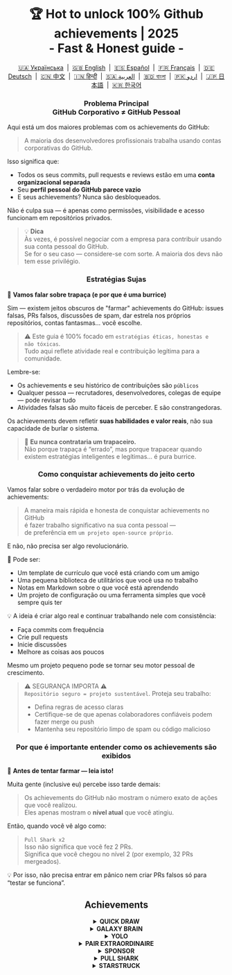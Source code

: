 <h1 align="center">
   🏆 Hot to unlock 100% Github achievements | 2025<br/>
   - Fast & Honest guide -
</h1>

<div align="center">
  <a href="README_UA.md">🇺🇦 Українська</a> &nbsp;|&nbsp;
  <a href="../README.md">🇬🇧 English</a> &nbsp;|&nbsp;
  <a href="README_ES.md">🇪🇸 Español</a> &nbsp;|&nbsp;
  <a href="README_FR.md">🇫🇷 Français</a> &nbsp;|&nbsp;
  <a href="README_DE.md">🇩🇪 Deutsch</a> &nbsp;|&nbsp;
  <a href="README_ZH.md">🇨🇳 中文</a> &nbsp;|&nbsp;
  <a href="README_HI.md">🇮🇳 हिन्दी</a> &nbsp;|&nbsp;
  <a href="README_AR.md">🇸🇦 العربية</a> &nbsp;|&nbsp;
  <a href="README_BN.md">🇧🇩 বাংলা</a> &nbsp;|&nbsp;
  <a href="README_UR.md">🇵🇰 اردو</a> &nbsp;|&nbsp;
  <a href="README_JP.md">🇯🇵 日本語</a> &nbsp;|&nbsp;
  <a href="README_KO.md">🇰🇷 한국어</a>
</div>
<h3 align="center">
   Problema Principal<br/>
   GitHub Corporativo ≠ GitHub Pessoal
</h3>

Aqui está um dos maiores problemas com os achievements do GitHub:

> A maioria dos desenvolvedores profissionais trabalha usando contas corporativas do GitHub.

Isso significa que:
- Todos os seus commits, pull requests e reviews estão em uma **conta organizacional separada**
- Seu **perfil pessoal do GitHub parece vazio**
- E seus achievements? Nunca são desbloqueados.

Não é culpa sua — é apenas como permissões, visibilidade e acesso funcionam em repositórios privados.

> 💡 **Dica**  
> Às vezes, é possível negociar com a empresa para contribuir usando sua conta pessoal do GitHub.  
> Se for o seu caso — considere-se com sorte. A maioria dos devs não tem esse privilégio.

<h3 align="center">Estratégias Sujas</h3>

🚫 <b>Vamos falar sobre trapaça (e por que é uma burrice)</b>

Sim — existem jeitos obscuros de "farmar" achievements do GitHub: issues falsas, PRs falsos, discussões de spam, dar estrela nos próprios repositórios, contas fantasmas… você escolhe.

> ⚠️ Este guia é 100% focado em <code>estratégias éticas, honestas e não tóxicas</code>.  
> Tudo aqui reflete atividade real e contribuição legítima para a comunidade.

Lembre-se:
- Os achievements e seu histórico de contribuições são <code>públicos</code>
- Qualquer pessoa — recrutadores, desenvolvedores, colegas de equipe — pode revisar tudo
- Atividades falsas são muito fáceis de perceber. E são constrangedoras.

Os achievements devem refletir <strong>suas habilidades e valor reais</strong>, não sua capacidade de burlar o sistema.

> 💬 <strong>Eu nunca contrataria um trapaceiro.</strong><br>
> Não porque trapaça é “errado”, mas porque trapacear quando existem estratégias inteligentes e legítimas… é pura burrice.

<h3 align="center">Como conquistar achievements do jeito certo</h3>

Vamos falar sobre o verdadeiro motor por trás da evolução de achievements:

> A maneira mais rápida e honesta de conquistar achievements no GitHub  
> é fazer trabalho significativo na sua conta pessoal —  
> de preferência em <code>um projeto open-source próprio</code>.

E não, não precisa ser algo revolucionário.

🎯 Pode ser:
- Um template de currículo que você está criando com um amigo
- Uma pequena biblioteca de utilitários que você usa no trabalho
- Notas em Markdown sobre o que você está aprendendo
- Um projeto de configuração ou uma ferramenta simples que você sempre quis ter

💡 A ideia é criar algo real e continuar trabalhando nele com consistência:
* Faça commits com frequência
* Crie pull requests
* Inicie discussões
* Melhore as coisas aos poucos

Mesmo um projeto pequeno pode se tornar seu motor pessoal de crescimento.

> ⚠️ SEGURANÇA IMPORTA ⚠️  
> <code>Repositório seguro = projeto sustentável</code>. Proteja seu trabalho:
> * Defina regras de acesso claras
> * Certifique-se de que apenas colaboradores confiáveis podem fazer merge ou push
> * Mantenha seu repositório limpo de spam ou código malicioso

<h3 align="center">Por que é importante entender como os achievements são exibidos</h3>

🧠 <b>Antes de tentar farmar — leia isto!</b>

Muita gente (inclusive eu) percebe isso tarde demais:

> Os achievements do GitHub não mostram o número exato de ações que você realizou.  
> Eles apenas mostram o <strong>nível atual</strong> que você atingiu.

Então, quando você vê algo como:

> <code>Pull Shark x2</code>  
> Isso não significa que você fez 2 PRs.  
> Significa que você chegou no nível 2 (por exemplo, 32 PRs mergeados).

💡 Por isso, não precisa entrar em pânico nem criar PRs falsos só para “testar se funciona”.

<h2 align="center">Achievements</h2>

<details>
    <summary align="center"><b>QUICK DRAW</b></summary>
<blockquote>Feche uma issue ou PR em até 5 minutos após criá-la.</blockquote>
<div align="center">
    <img src="../badges/quick-draw.png" alt="QuickDraw" width="140">
</div>

Vamos ser honestos — esse aqui é mais uma piada do que um feito 😅  
É tão fácil de conseguir que quase não conta… mas ei, ainda é um badge no seu perfil!

<ol>
    <li>Crie um pull request</li>
    <li>Feche-o imediatamente</li>
</ol>

<blockquote>
   <b>⚠️ Não precisa criar PRs falsos. ⚠️</b><br/>
   Basta fechar e reabrir qualquer PR real durante o trabalho — isso também conta.
</blockquote>
</details>

<details>
    <summary align="center"><b>GALAXY BRAIN</b></summary>
<blockquote>Tenha sua resposta marcada como aceita em uma GitHub Discussion.</blockquote>
<div align="center">
    <img src="../badges/galaxy-brain.png" alt="Galaxy Brain">
</div>

O Galaxy Brain recompensa pessoas que dão <strong>respostas realmente úteis</strong> em Discussões.  
Se o autor do tópico marcar sua resposta como aceita — o badge é seu.

Você pode totalmente farmar esse achievement no seu próprio repositório open-source.  
E mais do que legítimo — isso é uma <strong>boa prática</strong> para qualquer equipe.

Você vai aprender como:
<ul>
    <li>Manter a comunicação estruturada e fácil de encontrar</li>
    <li>Guardar decisões importantes de forma rastreável</li>
    <li>Manter sua equipe alinhada e ciente das conversas-chave</li>
</ul>

🚀 Houston, temos um problema! 🚀  
Mesmo que sua resposta seja correta e resolva o problema — raramente alguém a marca como aceita.  
Lembretes são ignorados, e você é deixado no vácuo. Cruel, mas real.

Em vez de depender de desconhecidos, tente isso:
> Farme Galaxy Brain em um <strong>ambiente controlado</strong>:
* Junte-se a amigos ou colegas
* Responda perguntas reais deles
* Peça que eles marquem sua resposta como aceita, se ela ajudou

`🧩 Estratégia 1: Resolva o problema de um amigo`

<ol>
    <li>Encontre repositórios públicos relacionados à sua stack</li>
    <li>Verifique se as Discussões estão ativadas</li>
    <li>Quando alguém próximo te perguntar algo que você sabe — ajude</li>
    <li>Depois disso, faça o seguinte:
         <ul>
            <li>Peça para essa pessoa abrir uma Discussion com um breve contexto que você forneceu</li>
            <li>Responda lá com a mesma explicação</li>
            <li>Peça que ela marque sua resposta como aceita</li>
         </ul>
    </li>
</ol>

✅ Essa estratégia é honesta, útil, e cria recursos duradouros para a comunidade.

`🛠️ Estratégia 2: Use Discussões no seu próprio repositório`

Se você mantém um projeto open-source, <code>mova discussões importantes para o GitHub Discussions</code>.

1. Ative Discussions nas configurações do repositório
2. Sempre que surgir uma decisão ou debate — abra um tópico público
3. Dê respostas claras e construtivas que ajudem na decisão
4. Se outra pessoa iniciar o tópico — ela poderá marcar sua resposta como aceita

✅ Essa estratégia:
- Constrói um histórico transparente de decisões
- Mostra liderança e iniciativa
- Mantém a equipe alinhada
- E sim — te dá o badge!
</details>

<details>
    <summary align="center"><b>YOLO</b></summary>
<blockquote>Mescle um PR sem revisão.</blockquote>
<div align="center">
    <img src="../badges/yolo.png" alt="YOLO" width="140">
</div>

Esse aqui é sobre velocidade e confiança — ou pura loucura 😅  
Você só precisa fazer isso uma vez.

<ol>
    <li>Faça uma alteração pequena e segura no projeto, por exemplo:</li>
    <ul>
        <li>Correção de lint</li>
        <li>Patch rápido de uma linha</li>
        <li>Adição útil ao <code>README.md</code></li>
        <li>Commit inicial com <code>git init</code></li>
    </ul>
    <li>Abra um pull request</li>
    <li>Mescle você mesmo, sem revisão</li>
</ol>

<blockquote>
⚠️ <b>AVISO: Não faça YOLO em produção</b> ⚠️<br/>
Mesclar o commit inicial do seu projeto open-source é uma forma válida 😉
</blockquote>
</details>

<details>
    <summary align="center"><b>PAIR EXTRAORDINAIRE</b></summary>
<blockquote>Mescle um PR com commit co-autorado.</blockquote>
<div align="center">
    <img src="../badges/pair-extraordinaire.png" alt="Pair Extraordinaire">
</div>

Parceria é tudo! Para ganhar esse badge, você precisa praticar programação em dupla de forma transparente.

<ol>
    <li>Trabalhe com um colaborador: code juntos, revisem, troquem ideias</li>
    <li>Adicione no commit:<br/>
        <code>Co-authored-by: nomeUsuario &lt;email@exemplo.com&gt;</code>
    </li>
    <li>Abra e mescle o PR</li>
</ol>

✅ Combine com Pull Shark para um combo de conquistas!
</details>

<details>
    <summary align="center"><b>SPONSOR</b></summary>
<blockquote>🐺 Jogue uma moeda para o seu bruxo</blockquote>
<div align="center">
    <img src="../badges/sponsor.png" alt="Sponsor" width="140">
</div>

Apoie financeiramente um desenvolvedor ou projeto open-source via GitHub Sponsors.

<div align="center">
   <br/>
   Para ganhar esse badge, basta doar para qualquer iniciativa open-source.<br/>
   Pode ser uma ferramenta que você usa todos os dias.<br/>
   Pode ser um repositório que salvou seu final de semana.<br/>
   Ou talvez seja um dev que você realmente admira.<br/>
   <br/>
</div>

💡 Mesmo uma pequena doação faz uma grande diferença. Ela demonstra gratidão, respeito e mantém o espírito do open-source vivo.

> ❤️ Se este guia te ajudou — sinta-se à vontade para `patrocinar este repositório`.  
> É a melhor forma de dizer “obrigado” pelo esforço.
</details>

<details>
    <summary align="center"><b>PULL SHARK</b></summary>
<blockquote>Tenha seu pull request mergeado por outra pessoa.</blockquote>
<div align="center">
    <img src="../badges/pull-shark.png" alt="Pull Shark">
</div>

A forma mais fácil de começar é trabalhar em um projeto open-source próprio — algo que já falamos acima.  
Basta criar pull requests reais e úteis e pedir para seus colaboradores revisarem e fazerem o merge.

⭐ Esse é o achievement que mais <strong>impulsiona suas habilidades</strong> no GitHub — ele te força a escrever código limpo, testável e fácil de revisar.

> 💡 **Dica 0: Faça PRs pequenos e atômicos**  
Muitos iniciantes caem na armadilha dos “mega PRs”: colocando tudo em um único pull request gigante.  
Mas para conquistar o Pull Shark (e evoluir como dev), você precisa escrever PRs pequenos e objetivos:  
<code>bem definidos, fáceis de ler, revisar e testar</code>.  
Não é só pelo badge — <strong>é como os profissionais trabalham</strong>.

> 🤝 **Dica 1: Conquiste “Pair Extraordinaire” ao mesmo tempo**  
> Faça pair programming com um colega. Codem juntos, revisem código um do outro.  
> Use a tag <code>Co-authored-by:</code> para mostrar o esforço colaborativo.  
> Assim vocês progridem em dois achievements de uma vez — jogada inteligente!

> 🎯 **Dica 2: Dê YOLOs de presente**  
> Se você criou um PR pequeno e seguro — deixe seu colega fazer o merge <em>sem review</em>, para que ele desbloqueie o badge YOLO.  
> Você entrega valor, ele ganha um achievement. <code>ganha-ganha</code>!
</details>

<details>
    <summary align="center"><b>STARSTRUCK</b></summary>
<blockquote>Crie um repositório que receba um grande número de estrelas.</blockquote>
<div align="center">
    <img src="../badges/starstruck.png" alt="Starstruck">
</div>

Este é um dos achievements mais difíceis e respeitados no GitHub.  
Ele reflete seu impacto real na comunidade e não pode ser conquistado com ações rotineiras.  
Recrutadores e devs levam isso a sério.

Não há checklist ou atalho para desbloquear este aqui —  
Você precisa identificar um problema real da comunidade… e resolvê-lo. Só isso.

🎯 Eu vejo dois caminhos realistas:

<ol>
    <li><strong>Criar um produto de software</strong><br>
        Vamos ser sinceros — isso exige habilidades excepcionais e anos de experiência para identificar o problema certo.  
        Provavelmente não será seu primeiro repositório.
    </li>
    <li><strong>Criar um repositório com valor real em forma de recurso</strong><br>
        Por exemplo: um guia bem escrito, um config starter útil, uma pequena ferramenta CLI ou até uma lista curada de ferramentas (awesome list).
    </li>
</ol>

<blockquote><strong>⭐ Dá uma estrelinha aí, mano! ⭐</strong><br>
Este repositório é um ótimo exemplo de um recurso feito para ajudar a comunidade.  
Se este guia te ajudou — deixa uma estrela 🫡
</blockquote>

---

### 🧠 Como encontrar uma ideia digna de estrelas?

Foque na dor. Aprenda a percebê-la. Aqui vão algumas dicas:

1. **Google autocomplete** — veja o que as pessoas pesquisam:  
   `"github how to..."`, `"vite storybook setup..."` etc.

2. **Issues & Discussions** em frameworks que você usa:  
   Se alguém pede algo e aquilo recebe muitos 👍 — é uma necessidade real.

3. **Preste atenção à frustração** — toda vez que alguém (ou você) diz:  
   *“Isso é um saco!”* ou *“Poxa, queria que isso existisse…”* — isso é um sinal.

Depois é simples: **crie a solução**.  
Organize num repositório limpo, com um README claro — e compartilhe!

</details>
